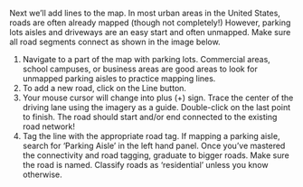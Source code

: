 Next we’ll add lines to the map. In most urban areas in the United States, roads are often already
mapped (though not completely!) However, parking lots aisles and driveways are an easy start and
often unmapped. Make sure all road segments connect as shown in the image below.
1. Navigate to a part of the map with parking lots. Commercial areas, school campuses, or business
areas are good areas to look for unmapped parking aisles to practice mapping lines.
2. To add a new road, click on the Line button.
3. Your mouse cursor will change into plus (+) sign. Trace the center of the driving lane using the
imagery as a guide. Double-click on the last point to finish. The road should start and/or end
connected to the existing road network!
4. Tag the line with the appropriate road tag. If mapping a parking aisle, search for ‘Parking Aisle’
in the left hand panel.
Once you’ve mastered the connectivity and road tagging, graduate to bigger roads. Make sure
the road is named. Classify roads as ‘residential’ unless you know otherwise.
